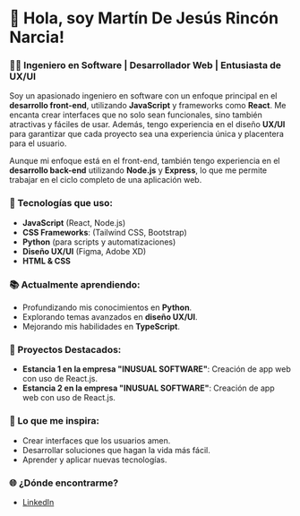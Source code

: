 # 👋 Hola, soy Martín De Jesús Rincón Narcia!

### 👨‍💻 Ingeniero en Software | Desarrollador Web | Entusiasta de UX/UI

Soy un apasionado ingeniero en software con un enfoque principal en el **desarrollo front-end**, utilizando **JavaScript** y frameworks como **React**. Me encanta crear interfaces que no solo sean funcionales, sino también atractivas y fáciles de usar. Además, tengo experiencia en el diseño **UX/UI** para garantizar que cada proyecto sea una experiencia única y placentera para el usuario.

Aunque mi enfoque está en el front-end, también tengo experiencia en el **desarrollo back-end** utilizando **Node.js** y **Express**, lo que me permite trabajar en el ciclo completo de una aplicación web.

### 🔧 Tecnologías que uso:
- **JavaScript** (React, Node.js)
- **CSS Frameworks**: (Tailwind CSS, Bootstrap)
- **Python** (para scripts y automatizaciones)
- **Diseño UX/UI** (Figma, Adobe XD)
- **HTML & CSS** 

### 📚 Actualmente aprendiendo:
- Profundizando mis conocimientos en **Python**.
- Explorando temas avanzados en **diseño UX/UI**.
- Mejorando mis habilidades en **TypeScript**.

### 🚀 Proyectos Destacados:
- **Estancia 1 en la empresa "INUSUAL SOFTWARE"**: Creación de app web con uso de React.js.
- **Estancia 2 en la empresa "INUSUAL SOFTWARE"**: Creación de app web con uso de React.js.

### 🎨 Lo que me inspira:
- Crear interfaces que los usuarios amen.
- Desarrollar soluciones que hagan la vida más fácil.
- Aprender y aplicar nuevas tecnologías.

### 🌐 ¿Dónde encontrarme?
- [LinkedIn](https://www.linkedin.com/in/martin-rinc%C3%B3n-narcia-979417290/)

<!--
[Twitter](enlace a tu perfil de Twitter)
[Portafolio](enlace a tu portafolio)
-->


<!--
**mrinconnarcia/mrinconnarcia** is a ✨ _special_ ✨ repository because its `README.md` (this file) appears on your GitHub profile.

Here are some ideas to get you started:

- 🔭 I’m currently working on ...
- 🌱 I’m currently learning ...
- 👯 I’m looking to collaborate on ...
- 🤔 I’m looking for help with ...
- 💬 Ask me about ...
- 📫 How to reach me: ...
- 😄 Pronouns: ...
- ⚡ Fun fact: ...
-->
